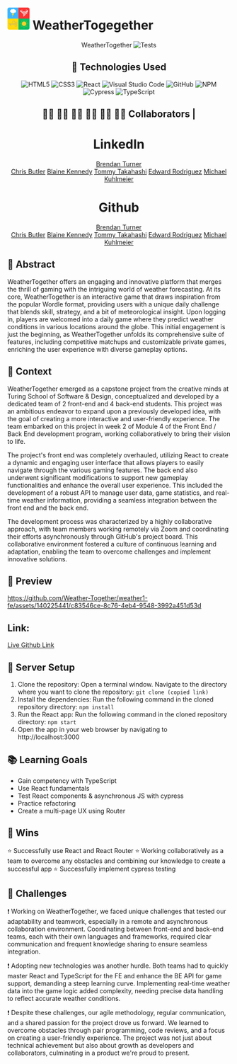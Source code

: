 # <img src="src/Images/logo_480.png" alt="Screenshot" width="50">  WeatherTogegether   

<div align="center">

WeatherTogether
![Tests](https://badgen.net/badge/tests/passing/green?icon=github)

## 💾 Technologies Used
![HTML5](https://img.shields.io/badge/html5-%23E34F26.svg?style=for-the-badge&logo=html5&logoColor=white)
![CSS3](https://img.shields.io/badge/css3-%231572B6.svg?style=for-the-badge&logo=css3&logoColor=white)
![React](https://img.shields.io/badge/javascript-%23323330.svg?style=for-the-badge&logo=javascript&logoColor=%23F7DF1E)
![Visual Studio Code](https://img.shields.io/badge/Visual%20Studio%20Code-0078d7.svg?style=for-the-badge&logo=visual-studio-code&logoColor=white)
![GitHub](https://img.shields.io/badge/github-%23121011.svg?style=for-the-badge&logo=github&logoColor=white)
![NPM](https://img.shields.io/badge/NPM-%23CB3837.svg?style=for-the-badge&logo=npm&logoColor=white)
![Cypress](https://img.shields.io/badge/-cypress-%238D6748?style=for-the-badge&logo=cypress&logoColor=white)
![TypeScript](https://img.shields.io/badge/TypeScript-007ACC?style=for-the-badge&logo=typescript&logoColor=white)


## 👨‍💻 👨‍💻 👨‍💻 👨‍💻 👨‍💻 👨‍💻  Collaborators  | 
# LinkedIn
[Brendan Turner]()   
[Chris Butler](https://www.linkedin.com/in/christopher-butler-a428b42/)
[Blaine Kennedy](https://www.linkedin.com/in/blaine-kennedy/)
[Tommy Takahashi](https://www.linkedin.com/in/tommy-takahashi/)
[Edward Rodriguez](https://www.linkedin.com/in/edward-avery-rodriguez/)
[Michael Kuhlmeier](https://www.linkedin.com/in/michaelkuhlmeier/)

# Github
[Brendan Turner](https://github.com/BrendanTurner1)   
[Chris Butler](https://github.com/butlertree)
[Blaine Kennedy](https://github.com/bkchilidawg)
[Tommy Takahashi](https://github.com/ttakahashi1591)
[Edward Rodriguez](https://github.com/TheAveryRodriguez)
[Michael Kuhlmeier](https://github.com/mbkuhl)
</div>

## 💭 Abstract
WeatherTogether offers an engaging and innovative platform that merges the thrill of gaming with the intriguing world of weather forecasting. At its core, WeatherTogether is an interactive game that draws inspiration from the popular Wordle format, providing users with a unique daily challenge that blends skill, strategy, and a bit of meteorological insight. Upon logging in, players are welcomed into a daily game where they predict weather conditions in various locations around the globe. This initial engagement is just the beginning, as WeatherTogether unfolds its comprehensive suite of features, including competitive matchups and customizable private games, enriching the user experience with diverse gameplay options.

## 📝  Context
WeatherTogether emerged as a capstone project from the creative minds at Turing School of Software & Design, conceptualized and developed by a dedicated team of 2 front-end and 4 back-end students. This project was an ambitious endeavor to expand upon a previously developed idea, with the goal of creating a more interactive and user-friendly experience. The team embarked on this project in week 2 of Module 4 of the Front End / Back End development program, working collaboratively to bring their vision to life.

The project's front end was completely overhauled, utilizing React to create a dynamic and engaging user interface that allows players to easily navigate through the various gaming features. The back end also underwent significant modifications to support new gameplay functionalities and enhance the overall user experience. This included the development of a robust API to manage user data, game statistics, and real-time weather information, providing a seamless integration between the front end and the back end.

The development process was characterized by a highly collaborative approach, with team members working remotely via Zoom and coordinating their efforts asynchronously through GitHub's project board. This collaborative environment fostered a culture of continuous learning and adaptation, enabling the team to overcome challenges and implement innovative solutions.

## 🎥 Preview 


https://github.com/Weather-Together/weather1-fe/assets/140225441/c83546ce-8c76-4eb4-9548-3992a451d53d


## Link: 
[Live Github Link](https://weather-together.github.io/weather1-fe/)

## 🔌 Server Setup
1. Clone the repository: Open a terminal window. Navigate to the directory where you want to clone the repository: `git clone (copied link)`
2. Install the dependencies: Run the following command in the cloned repository directory: `npm install`
3. Run the React app: Run the following command in the cloned repository directory: `npm start`
4. Open the app in your web browser by navigating to http://localhost:3000

## 📚 Learning Goals
- Gain competency with TypeScript
- Use React fundamentals
- Test React components & asynchronous JS with cypress
- Practice refactoring
- Create a multi-page UX using Router

## 🥇 Wins
⭐ Successfully use React and React Router
⭐ Working collaboratively as a team to overcome any obstacles and combining our knowledge to create a successful app
⭐ Successfully implement cypress testing



## 🚧 Challenges
❗  Working on WeatherTogether, we faced unique challenges that tested our adaptability and teamwork, especially in a remote and asynchronous collaboration environment. Coordinating between front-end and back-end teams, each with their own languages and frameworks, required clear communication and frequent knowledge sharing to ensure seamless integration.

❗ Adopting new technologies was another hurdle. Both teams had to quickly master React and TypeScript for the FE and enhance the BE API for game support, demanding a steep learning curve. Implementing real-time weather data into the game logic added complexity, needing precise data handling to reflect accurate weather conditions.

❗ Despite these challenges, our agile methodology, regular communication, and a shared passion for the project drove us forward. We learned to overcome obstacles through pair programming, code reviews, and a focus on creating a user-friendly experience. The project was not just about technical achievement but also about growth as developers and collaborators, culminating in a product we're proud to present.

